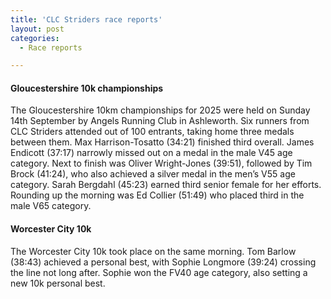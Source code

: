 ```yaml
---
title: 'CLC Striders race reports'
layout: post
categories:
  - Race reports

---
```


#### Gloucestershire 10k championships

The Gloucestershire 10km championships for 2025 were held on Sunday 14th September by Angels Running Club in Ashleworth. Six runners from CLC Striders attended out of 100 entrants, taking home three medals between them. Max Harrison-Tosatto (34:21) finished third overall. James Endicott (37:17) narrowly missed out on a medal in the male V45 age category. Next to finish was Oliver Wright-Jones (39:51), followed by  Tim Brock (41:24), who also achieved a silver medal in the men’s V55 age category. Sarah Bergdahl (45:23) earned third senior female for her efforts. Rounding up the morning was Ed Collier (51:49) who placed third in the male V65 category.

#### Worcester City 10k 

The Worcester City 10k took place on the same morning. Tom Barlow (38:43) achieved a personal best, with Sophie Longmore (39:24) crossing the line not long after. Sophie won the FV40 age category, also setting a new 10k personal best.